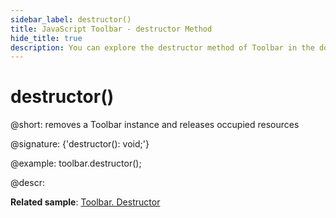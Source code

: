 ```yaml
---
sidebar_label: destructor()
title: JavaScript Toolbar - destructor Method 
hide_title: true
description: You can explore the destructor method of Toolbar in the documentation of the DHTMLX JavaScript UI library. Browse developer guides and API reference, try out code examples and live demos, and download a free 30-day evaluation version of DHTMLX Suite 7.
---
```

 
# destructor()

@short: removes a Toolbar instance and releases occupied resources

@signature: {'destructor(): void;'}

@example:
toolbar.destructor();

@descr:

**Related sample**: [Toolbar. Destructor](https://snippet.dhtmlx.com/3ivdiha0)
